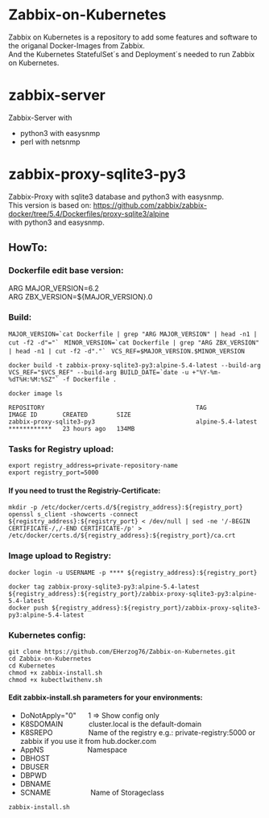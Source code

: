 # Zabbix-on-Kubernetes
Zabbix on Kubernetes is a repository to add some features and software to the origanal Docker-Images from Zabbix.  
And the Kubernetes StatefulSet´s and Deployment´s needed to run Zabbix on Kubernetes.

# zabbix-server
Zabbix-Server with  
<ul>
<li>python3 with easysnmp</li>
<li>perl with netsnmp</li>
</ul>

# zabbix-proxy-sqlite3-py3
Zabbix-Proxy with sqlite3 database and python3 with easysnmp.  
This version is based on:  https://github.com/zabbix/zabbix-docker/tree/5.4/Dockerfiles/proxy-sqlite3/alpine  
    with python3 and easysnmp.  

## HowTo:
### Dockerfile edit base version:
ARG MAJOR_VERSION=6.2  
ARG ZBX_VERSION=${MAJOR_VERSION}.0  

### Build:
``MAJOR_VERSION=`cat Dockerfile | grep "ARG MAJOR_VERSION" | head -n1 | cut -f2 -d"="` ``
``MINOR_VERSION=`cat Dockerfile | grep "ARG ZBX_VERSION" | head -n1 | cut -f2 -d"."` ``
`VCS_REF=$MAJOR_VERSION.$MINOR_VERSION`

``docker build -t zabbix-proxy-sqlite3-py3:alpine-5.4-latest --build-arg VCS_REF="$VCS_REF" --build-arg BUILD_DATE=`date -u +"%Y-%m-%dT%H:%M:%SZ"` -f Dockerfile .``

`docker image ls`
```
REPOSITORY                                          TAG                 IMAGE ID       CREATED        SIZE
zabbix-proxy-sqlite3-py3                            alpine-5.4-latest   ************   23 hours ago   134MB
```

### Tasks for Registry upload:
`export registry_address=private-repository-name`  
`export registry_port=5000`  

#### If you need to trust the Registriy-Certificate:
`mkdir -p /etc/docker/certs.d/${registry_address}:${registry_port}`  
`openssl s_client -showcerts -connect ${registry_address}:${registry_port} < /dev/null | sed -ne '/-BEGIN CERTIFICATE-/,/-END CERTIFICATE-/p' > /etc/docker/certs.d/${registry_address}:${registry_port}/ca.crt`  

### Image upload to Registry:
`docker login -u USERNAME -p **** ${registry_address}:${registry_port}`  

`docker tag zabbix-proxy-sqlite3-py3:alpine-5.4-latest ${registry_address}:${registry_port}/zabbix-proxy-sqlite3-py3:alpine-5.4-latest`  
`docker push ${registry_address}:${registry_port}/zabbix-proxy-sqlite3-py3:alpine-5.4-latest`  

### Kubernetes config:
`git clone https://github.com/EHerzog76/Zabbix-on-Kubernetes.git`  
`cd Zabbix-on-Kubernetes`  
`cd Kubernetes`  
`chmod +x zabbix-install.sh`  
`chmod +x kubectlwithenv.sh`  
#### Edit zabbix-install.sh parameters for your environments:
<ul>
<li>DoNotApply="0"&nbsp;&nbsp;&nbsp;&nbsp;&nbsp;&nbsp;1 => Show config only</li>
<li>K8SDOMAIN&nbsp;&nbsp;&nbsp;&nbsp;&nbsp;&nbsp;&nbsp;&nbsp;&nbsp;&nbsp;&nbsp;&nbsp;&nbsp;cluster.local  is the default-domain</li>
<li>K8SREPO&nbsp;&nbsp;&nbsp;&nbsp;&nbsp;&nbsp;&nbsp;&nbsp;&nbsp;&nbsp;&nbsp;&nbsp;&nbsp;&nbsp;&nbsp;&nbsp;&nbsp;&nbsp;Name of the registry e.g.: private-registry:5000  or  
                                    zabbix   if you use it from hub.docker.com</li>
<li>AppNS&nbsp;&nbsp;&nbsp;&nbsp;&nbsp;&nbsp;&nbsp;&nbsp;&nbsp;&nbsp;&nbsp;&nbsp;&nbsp;&nbsp;&nbsp;&nbsp;&nbsp;&nbsp;&nbsp;&nbsp;&nbsp;&nbsp;Namespace</li>
<li>DBHOST</li>
<li>DBUSER</li>
<li>DBPWD</li>
<li>DBNAME</li>
<li>SCNAME&nbsp;&nbsp;&nbsp;&nbsp;&nbsp;&nbsp;&nbsp;&nbsp;&nbsp;&nbsp;&nbsp;&nbsp;&nbsp;&nbsp;&nbsp;&nbsp;&nbsp;&nbsp;&nbsp;&nbsp;Name of Storageclass</li>
</ul>

`zabbix-install.sh`  
